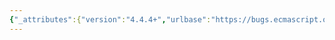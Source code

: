 ```yaml
---
{"_attributes":{"version":"4.4.4+","urlbase":"https://bugs.ecmascript.org/","maintainer":"dherman@mozilla.com"},"bug":{"bug_id":1423,"creation_ts":"2013-04-11 12:04:00 -0700","short_desc":"8.1.6.4: Typo in Table 11 \"%RangePrototype%\"","delta_ts":"2013-05-14 18:14:03 -0700","product":"Draft for 6th Edition","component":"editorial issue","version":"Rev 14: March 8, 2013 Draft","rep_platform":"All","op_sys":"All","bug_status":"RESOLVED","resolution":"FIXED","priority":"Normal","bug_severity":"minor","everconfirmed":true,"reporter":{"uid":"andrebargull","name":"André Bargull"},"assigned_to":{"uid":"allen","name":"Allen Wirfs-Brock"},"long_desc":[{"commentid":3617,"comment_count":0,"who":{"uid":"andrebargull","name":"André Bargull"},"bug_when":"2013-04-11 12:04:07 -0700","thetext":"Entry for \"%RangePrototype%\" -> \"%RangeErrorPrototype%\""},{"commentid":3738,"comment_count":1,"who":{"uid":"allen","name":"Allen Wirfs-Brock"},"bug_when":"2013-05-12 13:13:17 -0700","thetext":"fixed in rev15 editor's draft."},{"commentid":3974,"comment_count":2,"who":{"uid":"allen","name":"Allen Wirfs-Brock"},"bug_when":"2013-05-14 18:14:03 -0700","thetext":"resolved in rev 15, May 14, 2013 draft"}]}}
---
```

